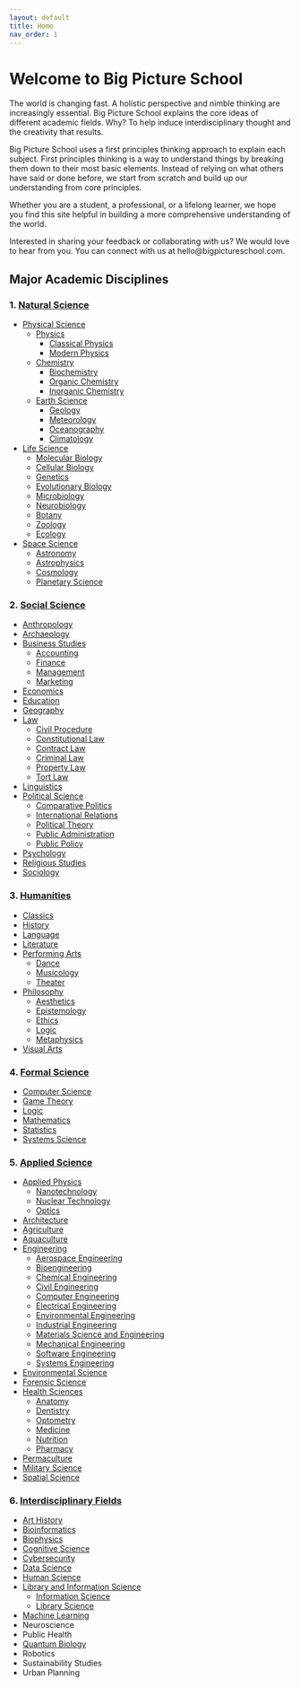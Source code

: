 ```yaml
---
layout: default
title: Home
nav_order: 1
---
```


# Welcome to Big Picture School

The world is changing fast. A holistic perspective and nimble thinking are increasingly essential. Big Picture School explains the core ideas of different academic fields. Why? To help induce interdisciplinary thought and the creativity that results.
<p>
Big Picture School uses a first principles thinking approach to explain each subject. First principles thinking is a way to understand things by breaking them down to their most basic elements. Instead of relying on what others have said or done before, we start from scratch and build up our understanding from core principles. 
</p>
<p>
Whether you are a student, a professional, or a lifelong learner, we hope you find this site helpful in building a more comprehensive understanding of the world.
</p>
<p>
Interested in sharing your feedback or collaborating with us? We would love to hear from you. You can connect with us at hello@bigpictureschool.com.
</p>

## Major Academic Disciplines

### 1. [Natural Science](https://bigpictureschool.com/natural_science.html)
- [Physical Science](https://bigpictureschool.com/physical_science.html)
  - [Physics](https://bigpictureschool.com/physics.html)
    - [Classical Physics](https://bigpictureschool.com/classical_physics.html)
    - [Modern Physics](https://bigpictureschool.com/modern_physics.html)
  - [Chemistry](https://bigpictureschool.com/chemistry.html)
    - [Biochemistry](https://bigpictureschool.com/biochemistry.html)
    - [Organic Chemistry](https://bigpictureschool.com/organic_chemistry.html)
    - [Inorganic Chemistry](https://bigpictureschool.com/inorganic_chemistry.html)
  - [Earth Science](https://bigpictureschool.com/earth_science.html)
    - [Geology](https://bigpictureschool.com/geology.html)
    - [Meteorology](https://bigpictureschool.com/meteorology.html)
    - [Oceanography](https://bigpictureschool.com/oceanography.html)
    - [Climatology](https://bigpictureschool.com/climatology.html)
- [Life Science](https://bigpictureschool.com/life_science.html)
    - [Molecular Biology](https://bigpictureschool.com/molecular_biology.html)
    - [Cellular Biology](https://bigpictureschool.com/cellular_biology.html)
    - [Genetics](https://bigpictureschool.com/genetics.html)
    - [Evolutionary Biology](https://bigpictureschool.com/evolutionary_biology.html)
    - [Microbiology](https://bigpictureschool.com/microbiology.html)
    - [Neurobiology](https://bigpictureschool.com/neurobiology.html)
    - [Botany](https://bigpictureschool.com/botany.html)
    - [Zoology](https://bigpictureschool.com/zoology.html)
    - [Ecology](https://bigpictureschool.com/ecology.html)
- [Space Science](https://bigpictureschool.com/space_science.html)
  - [Astronomy](https://bigpictureschool.com/astronomy.html)
  - [Astrophysics](https://bigpictureschool.com/astrophysics.html)
  - [Cosmology](https://bigpictureschool.com/cosmology.html)
  - [Planetary Science](https://bigpictureschool.com/planetary_science.html)

### 2. [Social Science](https://bigpictureschool.com/social_science.html)
* [Anthropology](https://bigpictureschool.com/anthropology.html)
* [Archaeology](https://bigpictureschool.com/archaeology.html)
* [Business Studies](https://bigpictureschool.com/business_studies.html)
  * [Accounting](https://bigpictureschool.com/accounting.html)
  * [Finance](https://bigpictureschool.com/finance.html)
  * [Management](https://bigpictureschool.com/management.html)
  * [Marketing](https://bigpictureschool.com/marketing.html)
* [Economics](https://bigpictureschool.com/economics.html)
* [Education](https://bigpictureschool.com/education.html)
* [Geography](https://bigpictureschool.com/geography.html)
* [Law](https://bigpictureschool.com/law.html)
  * [Civil Procedure](https://bigpictureschool.com/civil_procedure.html)
  * [Constitutional Law](https://bigpictureschool.com/constitutional_law.html)
  * [Contract Law](https://bigpictureschool.com/contract_law.html)
  * [Criminal Law](https://bigpictureschool.com/criminal_law.html)
  * [Property Law](https://bigpictureschool.com/property_law.html)
  * [Tort Law](https://bigpictureschool.com/tort_law.html)
* [Linguistics](https://bigpictureschool.com/linguistics.html)
* [Political Science](https://bigpictureschool.com/political_science.html)
  * [Comparative Politics](https://bigpictureschool.com/comparative_politics.html)
  * [International Relations](https://bigpictureschool.com/international_relations.html)
  * [Political Theory](https://bigpictureschool.com/political_theory.html)
  * [Public Administration](https://bigpictureschool.com/public_administration.html)
  * [Public Policy](https://bigpictureschool.com/public_policy.html)
* [Psychology](https://bigpictureschool.com/psychology.html)
* [Religious Studies](https://bigpictureschool.com/religious_studies.html)
* [Sociology](https://bigpictureschool.com/sociology.html)

### 3. [Humanities](https://bigpictureschool.com/humanities.html)
* [Classics](https://bigpictureschool.com/classics.html)
* [History](https://bigpictureschool.com/history.html)
* [Language](https://bigpictureschool.com/language.html)
* [Literature](https://bigpictureschool.com/literature.html)
* [Performing Arts](https://bigpictureschool.com/performing_arts.html)
  * [Dance](https://bigpictureschool.com/dance.html)
  * [Musicology](https://bigpictureschool.com/musicology.html)
  * [Theater](https://bigpictureschool.com/theater.html)
* [Philosophy](https://bigpictureschool.com/philosophy.html)
  * [Aesthetics](https://bigpictureschool.com/aesthetics.html)
  * [Epistemology](https://bigpictureschool.com/epistemology.html)
  * [Ethics](https://bigpictureschool.com/ethics.html)
  * [Logic](https://bigpictureschool.com/logic.html)
  * [Metaphysics](https://bigpictureschool.com/metaphysics.html)
* [Visual Arts](https://bigpictureschool.com/visual_arts.html)

### 4. [Formal Science](https://bigpictureschool.com/formal_science.html)
* [Computer Science](https://bigpictureschool.com/computer_science.html)
* [Game Theory](https://bigpictureschool.com/game_theory.html)
* [Logic](https://bigpictureschool.com/logic.html)
* [Mathematics](https://bigpictureschool.com/mathematics.html)
* [Statistics](https://bigpictureschool.com/statistics.html)
* [Systems Science](https://bigpictureschool.com/systems_science.html)

### 5. [Applied Science](https://bigpictureschool.com/applied_science.html)
* [Applied Physics](https://bigpictureschool.com/applied_physics.html)
  * [Nanotechnology](https://bigpictureschool.com/nanotechnology.html)
  * [Nuclear Technology](https://bigpictureschool.com/nuclear_technology.html)
  * [Optics](https://bigpictureschool.com/optics.html)
* [Architecture](https://bigpictureschool.com/architecture.html) 
* [Agriculture](https://bigpictureschool.com/agriculture.html)
* [Aquaculture](https://bigpictureschool.com/aquaculture.html) 
* [Engineering](https://bigpictureschool.com/engineering.html)
  * [Aerospace Engineering](https://bigpictureschool.com/aerospace_engineering.html)
  * [Bioengineering](https://bigpictureschool.com/bioengineering.html)
  * [Chemical Engineering](https://bigpictureschool.com/chemical_engineering.html)
  * [Civil Engineering](https://bigpictureschool.com/civil_engineering.html)
  * [Computer Engineering](https://bigpictureschool.com/computer_engineering.html)
  * [Electrical Engineering](https://bigpictureschool.com/electrical_engineering.html)
  * [Environmental Engineering](https://bigpictureschool.com/environmental_engineering.html)
  * [Industrial Engineering](https://bigpictureschool.com/industrial_engineering.html)
  * [Materials Science and Engineering](https://bigpictureschool.com/material_science_engineering.html)
  * [Mechanical Engineering](https://bigpictureschool.com/mechanical_engineering.html)
  * [Software Engineering](https://bigpictureschool.com/software_engineering.html)
  * [Systems Engineering](https://bigpictureschool.com/systems_engineering.html) 
* [Environmental Science](https://bigpictureschool.com/environmental_science.html) 
* [Forensic Science](https://bigpictureschool.com/forensic_science.html) 
* [Health Sciences](https://bigpictureschool.com/health_sciences.html) 
  * [Anatomy](https://bigpictureschool.com/anatomy.html)
  * [Dentistry](https://bigpictureschool.com/dentistry.html)
  * [Optometry](https://bigpictureschool.com/optometry.html)
  * [Medicine](https://bigpictureschool.com/medicine.html)
  * [Nutrition](https://bigpictureschool.com/nutrition.html)
  * [Pharmacy](https://bigpictureschool.com/pharmacy.html)
* [Permaculture](https://bigpictureschool.com/permaculture.html) 
* [Military Science](https://bigpictureschool.com/military_science.html) 
* [Spatial Science](https://bigpictureschool.com/spatial_science.html) 

### 6. [Interdisciplinary Fields](https://bigpictureschool.com/interdisciplinary_fields.html)
* [Art History](https://bigpictureschool.com/art_history.html)
* [Bioinformatics](https://bigpictureschool.com/bioinformatics.html)
* [Biophysics](https://bigpictureschool.com/biophysics.html)
* [Cognitive Science](https://bigpictureschool.com/cognitive_science.html)
* [Cybersecurity](https://bigpictureschool.com/cybersecurity.html)
* [Data Science](https://bigpictureschool.com/data_science.html)
* [Human Science](https://bigpictureschool.com/human_science.html)
* [Library and Information Science](https://bigpictureschool.com/library_information_science.html)
  * [Information Science](https://bigpictureschool.com/information_science.html)
  * [Library Science](https://bigpictureschool.com/library_science.html)
* [Machine Learning](https://bigpictureschool.com/machine_learning.html)
* Neuroscience
* Public Health
* [Quantum Biology](https://bigpictureschool.com/quantum_biology.html)
* Robotics
* Sustainability Studies
* Urban Planning
  
